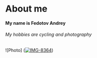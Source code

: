 # About me

#### My name is Fedotov Andrey

###### My hobbies are cycling and photography

![Photo] (<a href="https://ibb.co/2KhQRh2"><img src="https://i.ibb.co/2KhQRh2/IMG-8364.webp" alt="IMG-8364" border="0"></a>)